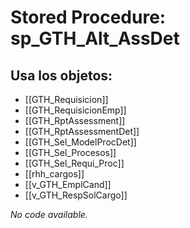 # Stored Procedure: sp_GTH_Alt_AssDet

## Usa los objetos:
- [[GTH_Requisicion]]
- [[GTH_RequisicionEmp]]
- [[GTH_RptAssessment]]
- [[GTH_RptAssessmentDet]]
- [[GTH_Sel_ModelProcDet]]
- [[GTH_Sel_Procesos]]
- [[GTH_Sel_Requi_Proc]]
- [[rhh_cargos]]
- [[v_GTH_EmplCand]]
- [[v_GTH_RespSolCargo]]

*No code available.*
